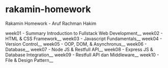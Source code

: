 # rakamin-homework
Rakamin Homework - Aruf Rachman Hakim

week01 - Summary Introduction to Fullstack Web Development__
week02 - HTML & CSS Framework__
week03 - Javascript Fundamentals__
week04 - Version Control__
week05 - OOP, DOM, & Asynchronus__
week06 - Database__
week07 - Node JS & Restfull API__
week08 - Express JS & Database Integration__
week09 - Restfull API dan Middleware__
week10 - File & Design Pattern__
